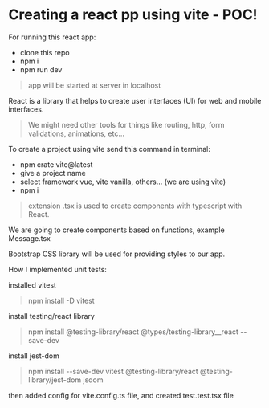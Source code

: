 # Creating a react pp using vite - POC!

For running this react app:

- clone this repo
- npm i
- npm run dev

> app will be started at server in localhost

React is a library that helps to create user interfaces (UI) for web and mobile interfaces.

> We might need other tools for things like routing, http, form validations, animations, etc...

To create a project using vite send this command in terminal:

- npm crate vite@latest
- give a project name
- select framework vue, vite vanilla, others... (we are using vite)
- npm i

> extension .tsx is used to create components with typescript with React.

We are going to create components based on functions, example Message.tsx

Bootstrap CSS library will be used for providing styles to our app.

How I implemented unit tests:

installed vitest

> npm install -D vitest

install testing/react library

> npm install @testing-library/react @types/testing-library\_\_react --save-dev

install jest-dom

> npm install --save-dev vitest @testing-library/react @testing-library/jest-dom jsdom

then added config for vite.config.ts file, and created test.test.tsx file
